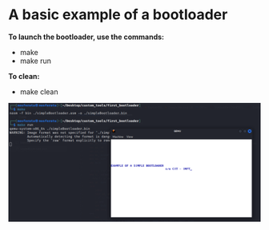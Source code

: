 # A basic example of a bootloader

**To launch the bootloader, use the commands:**
-  make
-  make run
  
**To clean:**
-  make clean



![bootloader](https://raw.githubusercontent.com/lowlevel01/simple-bootloader/main/bootloader.png "bootloader")
